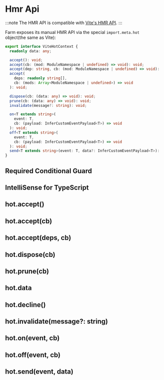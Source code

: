 # Hmr Api
:::note
The HMR API is compatible with [Vite's HMR API](https://vitejs.dev/guide/api-hmr.html).
:::

Farm exposes its manual HMR API via the special `import.meta.hot` object(the same as Vite):
```ts
export interface ViteHotContext {
  readonly data: any;

  accept(): void;
  accept(cb: (mod: ModuleNamespace | undefined) => void): void;
  accept(dep: string, cb: (mod: ModuleNamespace | undefined) => void): void;
  accept(
    deps: readonly string[],
    cb: (mods: Array<ModuleNamespace | undefined>) => void
  ): void;

  dispose(cb: (data: any) => void): void;
  prune(cb: (data: any) => void): void;
  invalidate(message?: string): void;

  on<T extends string>(
    event: T,
    cb: (payload: InferCustomEventPayload<T>) => void
  ): void;
  off<T extends string>(
    event: T,
    cb: (payload: InferCustomEventPayload<T>) => void
  ): void;
  send<T extends string>(event: T, data?: InferCustomEventPayload<T>): void;
}
```

## Required Conditional Guard

## IntelliSense for TypeScript

## hot.accept()

## hot.accept(cb)

## hot.accept(deps, cb)

## hot.dispose(cb)

## hot.prune(cb)

## hot.data

## hot.decline()

## hot.invalidate(message?: string)

## hot.on(event, cb)

## hot.off(event, cb)

## hot.send(event, data)